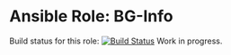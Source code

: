 # Ansible Role: BG-Info

Build status for this role: [![Build
Status](https://travis-ci.org/vahubert/ansible-role-bginfo.svg?branch=master)](https://travis-ci.org/vahubert/ansible-role-bginfo.svg?branch=master)
Work in progress.
